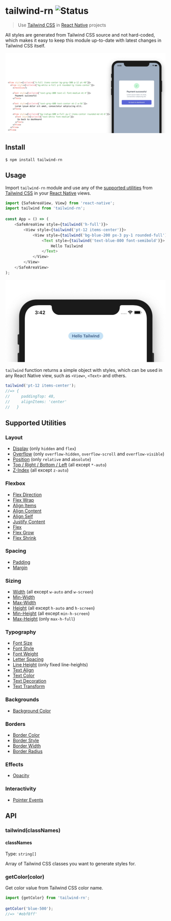 # tailwind-rn ![Status](https://github.com/vadimdemedes/tailwind-rn/workflows/test/badge.svg)

> Use [Tailwind CSS](https://tailwindcss.com) in [React Native](https://reactnative.dev) projects

All styles are generated from Tailwind CSS source and not hard-coded, which makes it easy to keep this module up-to-date with latest changes in Tailwind CSS itself.

![](header.jpg)

## Install

```
$ npm install tailwind-rn
```

## Usage

Import `tailwind-rn` module and use any of the [supported utilities](#supported-utilities) from [Tailwind CSS](https://tailwindcss.com) in your [React Native](https://reactnative.dev) views.

```js
import {SafeAreaView, View} from 'react-native';
import tailwind from 'tailwind-rn';

const App = () => (
	<SafeAreaView style={tailwind('h-full')}>
		<View style={tailwind('pt-12 items-center')}>
			<View style={tailwind('bg-blue-200 px-3 py-1 rounded-full')}>
				<Text style={tailwind('text-blue-800 font-semibold')}>
					Hello Tailwind
				</Text>
			</View>
		</View>
	</SafeAreaView>
);
```

<img src="screenshot.jpg" width="544">

`tailwind` function returns a simple object with styles, which can be used in any React Native view, such as `<View>`, `<Text>` and others.

```js
tailwind('pt-12 items-center');
//=> {
//     paddingTop: 48,
//     alignItems: 'center'
//   }
```

## Supported Utilities

### Layout

- [Display](https://tailwindcss.com/docs/display) (only `hidden` and `flex`)
- [Overflow](https://tailwindcss.com/docs/overflow) (only `overflow-hidden`, `overflow-scroll` and `overflow-visible`)
- [Position](https://tailwindcss.com/docs/position) (only `relative` and `absolute`)
- [Top / Right / Bottom / Left](https://tailwindcss.com/docs/top-right-bottom-left) (all except `*-auto`)
- [Z-Index](https://tailwindcss.com/docs/z-index) (all except `z-auto`)

### Flexbox

- [Flex Direction](https://tailwindcss.com/docs/flex-direction)
- [Flex Wrap](https://tailwindcss.com/docs/flex-wrap)
- [Align Items](https://tailwindcss.com/docs/align-items)
- [Align Content](https://tailwindcss.com/docs/align-content)
- [Align Self](https://tailwindcss.com/docs/align-self)
- [Justify Content](https://tailwindcss.com/docs/justify-content)
- [Flex](https://tailwindcss.com/docs/flex)
- [Flex Grow](https://tailwindcss.com/docs/flex-grow)
- [Flex Shrink](https://tailwindcss.com/docs/flex-shrink)

### Spacing

- [Padding](https://tailwindcss.com/docs/padding)
- [Margin](https://tailwindcss.com/docs/margin)

### Sizing

- [Width](https://tailwindcss.com/docs/width) (all except `w-auto` and `w-screen`)
- [Min-Width](https://tailwindcss.com/docs/min-width)
- [Max-Width](https://tailwindcss.com/docs/max-width)
- [Height](https://tailwindcss.com/docs/height) (all except `h-auto` and `h-screen`)
- [Min-Height](https://tailwindcss.com/docs/min-height) (all except `min-h-screen`)
- [Max-Height](https://tailwindcss.com/docs/max-height) (only `max-h-full`)

### Typography

- [Font Size](https://tailwindcss.com/docs/font-size)
- [Font Style](https://tailwindcss.com/docs/font-style)
- [Font Weight](https://tailwindcss.com/docs/font-weight)
- [Letter Spacing](https://tailwindcss.com/docs/letter-spacing)
- [Line Height](https://tailwindcss.com/docs/line-height) (only fixed line-heights)
- [Text Align](https://tailwindcss.com/docs/text-align)
- [Text Color](https://tailwindcss.com/docs/text-color)
- [Text Decoration](https://tailwindcss.com/docs/text-decoration)
- [Text Transform](https://tailwindcss.com/docs/text-transform)

### Backgrounds

- [Background Color](https://tailwindcss.com/docs/background-color)

### Borders

- [Border Color](https://tailwindcss.com/docs/border-color)
- [Border Style](https://tailwindcss.com/docs/border-style)
- [Border Width](https://tailwindcss.com/docs/border-width)
- [Border Radius](https://tailwindcss.com/docs/border-radius)

### Effects

- [Opacity](https://tailwindcss.com/docs/opacity)

### Interactivity

- [Pointer Events](https://tailwindcss.com/docs/pointer-events)

## API

### tailwind(classNames)

#### classNames

Type: `string[]`

Array of Tailwind CSS classes you want to generate styles for.

### getColor(color)

Get color value from Tailwind CSS color name.

```js
import {getColor} from 'tailwind-rn';

getColor('blue-500');
//=> '#ebf8ff'
```
